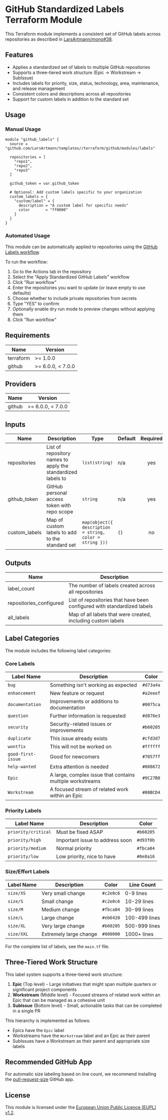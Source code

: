 # GitHub Standardized Labels Terraform Module

This Terraform module implements a consistent set of GitHub labels across repositories as described in [LarsArtmann/mono#38](https://github.com/LarsArtmann/mono/issues/38).

## Features

- Applies a standardized set of labels to multiple GitHub repositories
- Supports a three-tiered work structure (Epic → Workstream → SubIssue)
- Includes labels for priority, size, status, technology, area, maintenance, and release management
- Consistent colors and descriptions across all repositories
- Support for custom labels in addition to the standard set

## Usage

### Manual Usage

```hcl
module "github_labels" {
  source = "github.com/LarsArtmann/templates//terraform/github/modules/labels"

  repositories = [
    "repo1",
    "repo2",
    "repo3"
  ]

  github_token = var.github_token

  # Optional: Add custom labels specific to your organization
  custom_labels = {
    "custom/label" = {
      description = "A custom label for specific needs"
      color       = "ff0000"
    }
  }
}
```

### Automated Usage

This module can be automatically applied to repositories using the [GitHub Labels workflow](../../../../.github/workflows/github-labels.yml).

To run the workflow:
1. Go to the Actions tab in the repository
2. Select the "Apply Standardized GitHub Labels" workflow
3. Click "Run workflow"
4. Enter the repositories you want to update (or leave empty to use defaults)
5. Choose whether to include private repositories from secrets
6. Type "YES" to confirm
7. Optionally enable dry run mode to preview changes without applying them
8. Click "Run workflow"

## Requirements

| Name | Version |
|------|---------|
| terraform | >= 1.0.0 |
| github | >= 6.0.0, < 7.0.0 |

## Providers

| Name | Version |
|------|---------|
| github | >= 6.0.0, < 7.0.0 |

## Inputs

| Name | Description | Type | Default | Required |
|------|-------------|------|---------|:--------:|
| repositories | List of repository names to apply the standardized labels to | `list(string)` | n/a | yes |
| github_token | GitHub personal access token with repo scope | `string` | n/a | yes |
| custom_labels | Map of custom labels to add to the standard set | `map(object({ description = string, color = string }))` | `{}` | no |

## Outputs

| Name | Description |
|------|-------------|
| label_count | The number of labels created across all repositories |
| repositories_configured | List of repositories that have been configured with standardized labels |
| all_labels | Map of all labels that were created, including custom labels |

## Label Categories

The module includes the following label categories:

### Core Labels

| Label Name | Description | Color |
|------------|-------------|-------|
| `bug` | Something isn't working as expected | `#d73a4a` |
| `enhancement` | New feature or request | `#a2eeef` |
| `documentation` | Improvements or additions to documentation | `#0075ca` |
| `question` | Further information is requested | `#d876e3` |
| `security` | Security-related issues or improvements | `#b60205` |
| `duplicate` | This issue already exists | `#cfd3d7` |
| `wontfix` | This will not be worked on | `#ffffff` |
| `good-first-issue` | Good for newcomers | `#7057ff` |
| `help-wanted` | Extra attention is needed | `#008672` |
| `Epic` | A large, complex issue that contains multiple workstreams | `#9C27B0` |
| `Workstream` | A focused stream of related work within an Epic | `#00BCD4` |

### Priority Labels

| Label Name | Description | Color |
|------------|-------------|-------|
| `priority/critical` | Must be fixed ASAP | `#b60205` |
| `priority/high` | Important issue to address soon | `#d93f0b` |
| `priority/medium` | Normal priority | `#fbca04` |
| `priority/low` | Low priority, nice to have | `#0e8a16` |

### Size/Effort Labels

| Label Name | Description | Color | Line Count |
|------------|-------------|-------|------------|
| `size/XS` | Very small change | `#c2e0c6` | 0-9 lines |
| `size/S` | Small change | `#c2e0c6` | 10-29 lines |
| `size/M` | Medium change | `#fbca04` | 30-99 lines |
| `size/L` | Large change | `#eb6420` | 100-499 lines |
| `size/XL` | Very large change | `#b60205` | 500-999 lines |
| `size/XXL` | Extremely large change | `#000000` | 1000+ lines |

For the complete list of labels, see the `main.tf` file.

## Three-Tiered Work Structure

This label system supports a three-tiered work structure:

1. **Epic** (Top level) - Large initiatives that might span multiple quarters or significant project components
2. **Workstream** (Middle level) - Focused streams of related work within an Epic that can be managed as a cohesive unit
3. **SubIssue** (Bottom level) - Small, actionable tasks that can be completed in a single PR

This hierarchy is implemented as follows:
- Epics have the `Epic` label
- Workstreams have the `Workstream` label and an Epic as their parent
- SubIssues have a Workstream as their parent and appropriate size labels

## Recommended GitHub App

For automatic size labeling based on line count, we recommend installing the [pull-request-size](https://github.com/marketplace/pull-request-size) GitHub app.

## License

This module is licensed under the [European Union Public Licence (EUPL) v1.2](https://joinup.ec.europa.eu/software/page/eupl).
